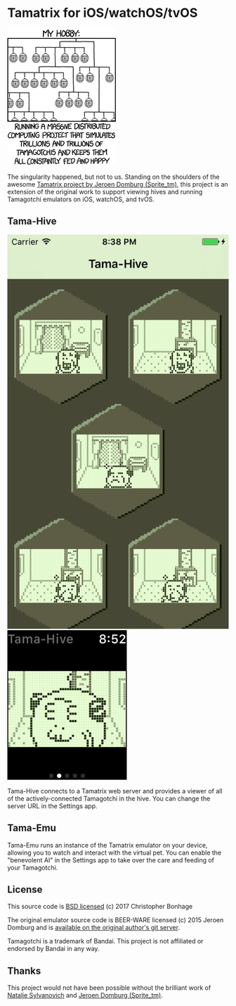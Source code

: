 # Tamatrix for iOS/watchOS/tvOS

[![Tamagotchi Hive by xkcd (\#1546)](./Tamagotchi-Hive-xkcd.png)](https://xkcd.com/1546/)

The singularity happened, but not to us. Standing on the shoulders of the awesome [Tamatrix project by Jeroen Domburg (Sprite_tm)](http://spritesmods.com/?art=tamasingularity), this project is an extension of the original work to support viewing hives and running Tamagotchi emulators on iOS, watchOS, and tvOS.

## Tama-Hive

![Screenshot of Tamatrix for iOS](./Screenshot-iOS.png)
![Screenshot of Tamatrix for watchOS](./Screenshot-watchOS.png)

Tama-Hive connects to a Tamatrix web server and provides a viewer of all of the actively-connected Tamagotchi in the hive. You can change the server URL in the Settings app.

## Tama-Emu

Tama-Emu runs an instance of the Tamatrix emulator on your device, allowing you to watch and interact with the virtual pet. You can enable the "benevolent AI" in the Settings app to take over the care and feeding of your Tamagotchi.

## License

This source code is [BSD licensed](./LICENSE) (c) 2017 Christopher Bonhage

The original emulator source code is BEER-WARE licensed (c) 2015 Jeroen Domburg and is [available on the original author's git server](http://git.spritesserver.nl/tamatrix.git/).

Tamagotchi is a trademark of Bandai. This project is not affiliated or endorsed by Bandai in any way.

## Thanks

This project would not have been possible without the brilliant work of [Natalie Sylvanovich](http://natashenka.ca/about/) and [Jeroen Domburg (Sprite_tm)](http://spritesmods.com/?art=about).
